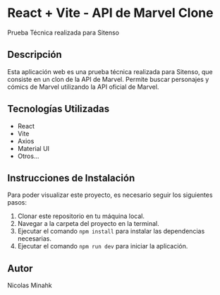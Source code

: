 # React + Vite - API de Marvel Clone

Prueba Técnica realizada para Sitenso

## Descripción

Esta aplicación web es una prueba técnica realizada para Sitenso, que consiste en un clon de la API de Marvel. Permite buscar personajes y cómics de Marvel utilizando la API oficial de Marvel.

## Tecnologías Utilizadas

-   React
-   Vite
-   Axios
-   Material UI
-   Otros...

## Instrucciones de Instalación

Para poder visualizar este proyecto, es necesario seguir los siguientes pasos:

1. Clonar este repositorio en tu máquina local.
2. Navegar a la carpeta del proyecto en la terminal.
3. Ejecutar el comando `npm install` para instalar las dependencias necesarias.
4. Ejecutar el comando `npm run dev` para iniciar la aplicación.

## Autor

Nicolas Minahk
